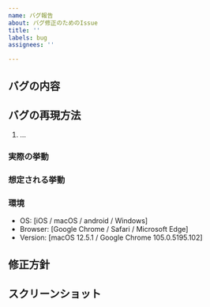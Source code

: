 ```yaml
---
name: バグ報告
about: バグ修正のためのIssue
title: ''
labels: bug
assignees: ''

---
```


## バグの内容
<!-- 出来る限り詳細にバグの内容を記述してください -->

## バグの再現方法
1. ...

### 実際の挙動


### 想定される挙動


### 環境
* OS: [iOS / macOS / android / Windows]
* Browser: [Google Chrome / Safari / Microsoft Edge]
* Version: [macOS 12.5.1 / Google Chrome 105.0.5195.102]


## 修正方針
<!-- 分かれば記述してください -->

## スクリーンショット
<!-- あれば -->
